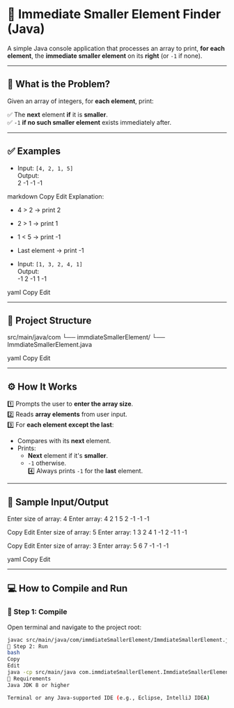 # 🔁 Immediate Smaller Element Finder (Java)

A simple Java console application that processes an array to print, **for each element**, the **immediate smaller element** on its **right** (or `-1` if none).

---

## 📘 What is the Problem?

Given an array of integers, for **each element**, print:

✅ The **next** element **if** it is **smaller**.  
✅ `-1` **if no such smaller element** exists immediately after.

---

## ✅ Examples

- Input: `[4, 2, 1, 5]`  
  Output:  
2 -1 -1 -1

markdown
Copy
Edit
Explanation:
- 4 > 2 → print 2
- 2 > 1 → print 1
- 1 < 5 → print -1
- Last element → print -1

- Input: `[1, 3, 2, 4, 1]`  
Output:  
-1 2 -1 1 -1

yaml
Copy
Edit

---

## 📂 Project Structure

src/main/java/com
└── immdiateSmallerElement/
└── ImmdiateSmallerElement.java

yaml
Copy
Edit

---

## ⚙️ How It Works

1️⃣ Prompts the user to **enter the array size**.  
2️⃣ Reads **array elements** from user input.  
3️⃣ For **each element except the last**:
   - Compares with its **next** element.  
   - Prints:
     - **Next** element if it's **smaller**.  
     - `-1` otherwise.  
4️⃣ Always prints `-1` for the **last** element.

---

## 🧪 Sample Input/Output

Enter size of array:
4
Enter array:
4 2 1 5
2 -1 -1 -1

Copy
Edit
Enter size of array:
5
Enter array:
1 3 2 4 1
-1 2 -1 1 -1

Copy
Edit
Enter size of array:
3
Enter array:
5 6 7
-1 -1 -1

yaml
Copy
Edit

---

## 💻 How to Compile and Run

### 📍 Step 1: Compile

Open terminal and navigate to the project root:

```bash
javac src/main/java/com/immdiateSmallerElement/ImmdiateSmallerElement.java
📍 Step 2: Run
bash
Copy
Edit
java -cp src/main/java com.immdiateSmallerElement.ImmdiateSmallerElement
📎 Requirements
Java JDK 8 or higher

Terminal or any Java-supported IDE (e.g., Eclipse, IntelliJ IDEA)
